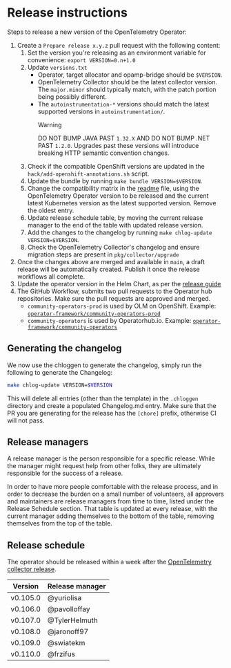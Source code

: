 # Release instructions

Steps to release a new version of the OpenTelemetry Operator:

1. Create a `Prepare release x.y.z` pull request with the following content:
   1. Set the version you're releasing as an environment variable for convenience: `export VERSION=0.n+1.0`
   1. Update `versions.txt`
      - Operator, target allocator and opamp-bridge should be `$VERSION`.
      - OpenTelemetry Collector should be the latest collector version. The `major.minor` should typically match, with the patch portion being possibly different.
      - The `autoinstrumentation-*` versions should match the latest supported versions in `autoinstrumentation/`.
        > [!WARNING]
        > DO NOT BUMP JAVA PAST `1.32.X` AND DO NOT BUMP .NET PAST `1.2.0`. Upgrades past these versions will introduce breaking HTTP semantic convention changes.
   1. Check if the compatible OpenShift versions are updated in the `hack/add-openshift-annotations.sh` script.
   1. Update the bundle by running `make bundle VERSION=$VERSION`.
   1. Change the compatibility matrix in the [readme](./README.md) file, using the OpenTelemetry Operator version to be released and the current latest Kubernetes version as the latest supported version. Remove the oldest entry.
   1. Update release schedule table, by moving the current release manager to the end of the table with updated release version.
   1. Add the changes to the changelog by running `make chlog-update VERSION=$VERSION`.
   1. Check the OpenTelemetry Collector's changelog and ensure migration steps are present in `pkg/collector/upgrade`
1. Once the changes above are merged and available in `main`, a draft release will be automatically created. Publish it once the release workflows all complete.
1. Update the operator version in the Helm Chart, as per the [release guide](https://github.com/open-telemetry/opentelemetry-helm-charts/blob/main/charts/opentelemetry-operator/CONTRIBUTING.md)
1. The GitHub Workflow, submits two pull requests to the Operator hub repositories. Make sure the pull requests are approved and merged.
    - `community-operators-prod` is used by OLM on OpenShift. Example: [`operator-framework/community-operators-prod`](https://github.com/redhat-openshift-ecosystem/community-operators-prod/pull/494)
    - `community-operators` is used by Operatorhub.io. Example: [`operator-framework/community-operators`](https://github.com/k8s-operatorhub/community-operators/pull/461)

## Generating the changelog

We now use the chloggen to generate the changelog, simply run the following to generate the Changelog:

```bash
make chlog-update VERSION=$VERSION
```

This will delete all entries (other than the template) in the `.chloggen` directory and create a populated Changelog.md entry. Make sure that the PR you are generating for the release has the `[chore]` prefix, otherwise CI will not pass.

## Release managers

A release manager is the person responsible for a specific release. While the manager might request help from other folks, they are ultimately responsible for the success of a release.

In order to have more people comfortable with the release process, and in order to decrease the burden on a small number of volunteers, all approvers and maintainers are release managers from time to time, listed under the Release Schedule section. That table is updated at every release, with the current manager adding themselves to the bottom of the table, removing themselves from the top of the table.

## Release schedule

The operator should be released within a week after the [OpenTelemetry collector release](https://github.com/open-telemetry/opentelemetry-collector/blob/main/docs/release.md#release-schedule).

| Version  | Release manager |
|----------|-----------------|
| v0.105.0 | @yuriolisa      |
| v0.106.0 | @pavolloffay    |
| v0.107.0 | @TylerHelmuth   |
| v0.108.0 | @jaronoff97     |
| v0.109.0 | @swiatekm       |
| v0.110.0 | @frzifus        |
